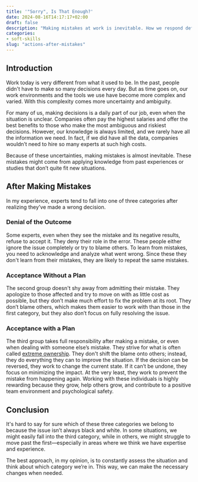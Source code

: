 ```yaml
---
title: '"Sorry", Is That Enough?'
date: 2024-08-16T14:17:17+02:00
draft: false
description: "Making mistakes at work is inevitable. How we respond defines our personal growth and impacts others. This post explores different ways to act after mistakes."
categories:
- soft-skills
slug: "actions-after-mistakes"
---
```


## Introduction

Work today is very different from what it used to be. In the past, people didn't have to make so many decisions every day. But as time goes on, our work environments and the tools we use have become more complex and varied. With this complexity comes more uncertainty and ambiguity.

For many of us, making decisions is a daily part of our job, even when the situation is unclear. Companies often pay the highest salaries and offer the best benefits to those who make the most ambiguous and riskiest decisions. However, our knowledge is always limited, and we rarely have all the information we need. In fact, if we did have all the data, companies wouldn’t need to hire so many experts at such high costs.

Because of these uncertainties, making mistakes is almost inevitable. These mistakes might come from applying knowledge from past experiences or studies that don’t quite fit new situations.

## After Making Mistakes

In my experience, experts tend to fall into one of three categories after realizing they’ve made a wrong decision.

### Denial of the Outcome

Some experts, even when they see the mistake and its negative results, refuse to accept it. They deny their role in the error. These people either ignore the issue completely or try to blame others. To learn from mistakes, you need to acknowledge and analyze what went wrong. Since these they don't learn from their mistakes, they are likely to repeat the same mistakes.

### Acceptance Without a Plan

The second group doesn't shy away from admitting their mistake. They apologize to those affected and try to move on with as little cost as possible, but they don’t make much effort to fix the problem at its root. They don’t blame others, which makes them easier to work with than those in the first category, but they also don’t focus on fully resolving the issue.

### Acceptance with a Plan

The third group takes full responsibility after making a mistake, or even when dealing with someone else’s mistake. They strive for what is often called [extreme ownership](https://x.com/AminRashidbeigi/status/1600611802961829889). They don't shift the blame onto others; instead, they do everything they can to improve the situation. If the decision can be reversed, they work to change the current state. If it can’t be undone, they focus on minimizing the impact. At the very least, they work to prevent the mistake from happening again. Working with these individuals is highly rewarding because they grow, help others grow, and contribute to a positive team environment and psychological safety.

## Conclusion

It's hard to say for sure which of these three categories we belong to because the issue isn’t always black and white. In some situations, we might easily fall into the third category, while in others, we might struggle to move past the first—especially in areas where we think we have expertise and experience.

The best approach, in my opinion, is to constantly assess the situation and think about which category we’re in. This way, we can make the necessary changes when needed.

